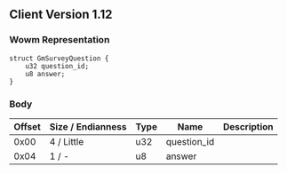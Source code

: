 ## Client Version 1.12

### Wowm Representation
```rust,ignore
struct GmSurveyQuestion {
    u32 question_id;
    u8 answer;
}
```
### Body
| Offset | Size / Endianness | Type | Name | Description |
| ------ | ----------------- | ---- | ---- | ----------- |
| 0x00 | 4 / Little | u32 | question_id |  |
| 0x04 | 1 / - | u8 | answer |  |
